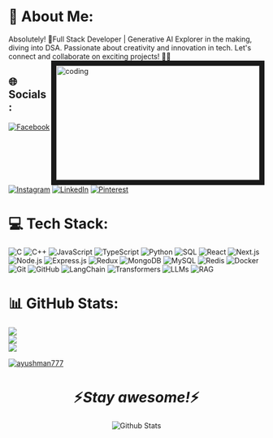 # 💫 About Me:
Absolutely! 🚀Full Stack Developer | Generative AI Explorer in the making, diving into DSA. Passionate about creativity and innovation in tech. Let's connect and collaborate on exciting projects! 🌟🌐
<img src="https://www.agilitypr.com/wp-content/uploads/2020/02/technology-1-1.jpg" alt="coding" width="400" align="right" margin="10" height="225" border="10px"> 

## 🌐 Socials:
[![Facebook](https://img.shields.io/badge/Facebook-%231877F2.svg?logo=Facebook&logoColor=white)](https://facebook.com/https://www.facebook.com/profile.php?id=100023904752413) [![Instagram](https://img.shields.io/badge/Instagram-%23E4405F.svg?logo=Instagram&logoColor=white)](https://instagram.com/https://www.instagram.com/_ayushman_in/) [![LinkedIn](https://img.shields.io/badge/LinkedIn-%230077B5.svg?logo=linkedin&logoColor=white)](https://linkedin.com/in/https://www.linkedin.com/in/ayushman-singh-b68815270/) [![Pinterest](https://img.shields.io/badge/Pinterest-%23E60023.svg?logo=Pinterest&logoColor=white)](https://pinterest.com/https://in.pinterest.com/ayushman12700singh/) 

# 💻 Tech Stack:
![C](https://img.shields.io/badge/C-00599C.svg?style=for-the-badge&logo=c&logoColor=white) 
![C++](https://img.shields.io/badge/C++-00599C.svg?style=for-the-badge&logo=cplusplus&logoColor=white) 
![JavaScript](https://img.shields.io/badge/JavaScript-F7DF1E.svg?style=for-the-badge&logo=javascript&logoColor=black) 
![TypeScript](https://img.shields.io/badge/TypeScript-3178C6.svg?style=for-the-badge&logo=typescript&logoColor=white) 
![Python](https://img.shields.io/badge/Python-3776AB.svg?style=for-the-badge&logo=python&logoColor=white) 
![SQL](https://img.shields.io/badge/SQL-003B57.svg?style=for-the-badge&logo=database&logoColor=white) 
![React](https://img.shields.io/badge/React-20232A.svg?style=for-the-badge&logo=react&logoColor=61DAFB) 
![Next.js](https://img.shields.io/badge/Next.js-000000.svg?style=for-the-badge&logo=nextdotjs&logoColor=white) 
![Node.js](https://img.shields.io/badge/Node.js-339933.svg?style=for-the-badge&logo=nodedotjs&logoColor=white) 
![Express.js](https://img.shields.io/badge/Express.js-000000.svg?style=for-the-badge&logo=express&logoColor=white) 
![Redux](https://img.shields.io/badge/Redux-764ABC.svg?style=for-the-badge&logo=redux&logoColor=white) 
![MongoDB](https://img.shields.io/badge/MongoDB-47A248.svg?style=for-the-badge&logo=mongodb&logoColor=white) 
![MySQL](https://img.shields.io/badge/MySQL-4479A1.svg?style=for-the-badge&logo=mysql&logoColor=white) 
![Redis](https://img.shields.io/badge/Redis-DC382D.svg?style=for-the-badge&logo=redis&logoColor=white) 
![Docker](https://img.shields.io/badge/Docker-2496ED.svg?style=for-the-badge&logo=docker&logoColor=white) 
![Git](https://img.shields.io/badge/Git-F05032.svg?style=for-the-badge&logo=git&logoColor=white) 
![GitHub](https://img.shields.io/badge/GitHub-181717.svg?style=for-the-badge&logo=github&logoColor=white) 
![LangChain](https://img.shields.io/badge/LangChain-000000.svg?style=for-the-badge&logo=chainlink&logoColor=white) 
![Transformers](https://img.shields.io/badge/HuggingFace-FFD21E.svg?style=for-the-badge&logo=huggingface&logoColor=black) 
![LLMs](https://img.shields.io/badge/LLMs-FF6F00.svg?style=for-the-badge&logo=openai&logoColor=white) 
![RAG](https://img.shields.io/badge/RAG-007ACC.svg?style=for-the-badge&logo=knowledgebase&logoColor=white)

# 📊 GitHub Stats:
![](https://github-readme-stats.vercel.app/api?username=AYUSHMAN777&theme=react&hide_border=false&include_all_commits=false&count_private=false)<br/>
![](https://github-readme-streak-stats.herokuapp.com/?user=AYUSHMAN777&theme=react&hide_border=false)<br/>
![](https://github-readme-stats.vercel.app/api/top-langs/?username=AYUSHMAN777&theme=react&hide_border=false&include_all_commits=false&count_private=false&layout=compact)

<p align="left"> <a href="https://github.com/ryo-ma/github-profile-trophy"><img src="https://github-profile-trophy.vercel.app/?username=ayushman777" alt="ayushman777" /></a> </p>

<h1 align='center'>⚡️<i>Stay awesome!</i>⚡️</h1>

<p align="center">
        <img src="https://raw.githubusercontent.com/mayhemantt/mayhemantt/Update/svg/Bottom.svg" alt="Github Stats" />
</p>
